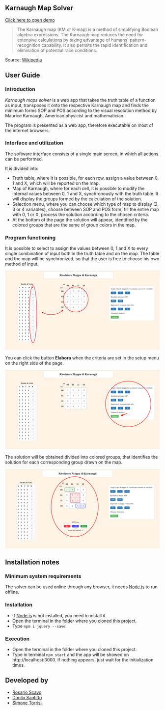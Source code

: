## Karnaugh Map Solver
[Click here to open demo](https://warcreed.github.io/Mappa-di-Karnaugh/ "Demo Mappa Di Karnaugh")

>The Karnaugh map (KM or K-map) is a method of simplifying Boolean algebra expressions. The Karnaugh map reduces the need for extensive calculations by taking advantage of humans' pattern-recognition capability. It also permits the rapid identification and elimination of potential race conditions.

Source: [Wikipedia](https://en.wikipedia.org/wiki/Karnaugh_map "Karnaugh map")

## User Guide

### Introduction

_Karnaugh maps solver_ is a web app that takes the truth table of a function as input, transposes it onto the respective Karnaugh map and finds the minimum forms SOP and POS according to the visual resolution method by Maurice Karnaugh, American physicist and mathematician.

The program is presented as a web app, therefore executable on most of the internet browsers.

### Interface and utilization

The software interface consists of a single main screen, in which all actions can be performed.

It is divided into:

*   Truth table, where it is possible, for each row, assign a value between 0, 1 and X, which will be reported on the map.
*   Map of Karnaugh, where for each cell, it is possible to modify the internal values between 0, 1 and X, synchronously with the truth table. It will display the groups formed by the calculation of the solution.
*   Selection menu, where you can choose which type of map to display (2, 3 or 4 variables), choose between SOP and POS form, fill the entire map with 0, 1 or X, process the solution according to the chosen criteria.
*   At the bottom of the page the solution will appear, identified by the colored groups that are the same of group colors in the map.

### Program functioning

It is possible to select to assign the values between 0, 1 and X to every single combination of input both in the truth table and on the map. The table and the map will be synchronized, so that the user is free to choose his own method of input.

![The image shows the synchronized table and map](doc/img/1.jpg)  

You can click the button **Elabora** when the criteria are set in the setup menu on the right side of the page.

![The image shows the menu of choice](doc/img/2.jpg)  

The solution will be obtained divided into colored groups, that identifies the solution for each corresponding group drawn on the map.

![The image shows the solution shown below and on the map](doc/img/3.jpg)

## Installation notes

### Minimum system requirements
The solver can be used online through any browser, it needs [Node.js](https://nodejs.org/en/) to run offline.

### Installation
*   If [Node.js](https://nodejs.org/it/) is not installed, you need to install it.
*   Open the terminal in the folder where you cloned this project.
*   Type `npm i jquery --save`
### Execution
*   Open the terminal in the folder where you cloned this project.
*   Type in terminal `npm start` and the app will be showed on http://localhost:3000. If nothing appears, just wait for the initialization times.

## Developed by
* [Rosario Scavo](https://github.com/PerseRos "PerseRos")
* [Danilo Santitto](https://github.com/Warcreed "Warcreed")
* [Simone Torrisi](https://github.com/Quezal17 "Quezal17")
